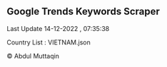 

## Google Trends Keywords Scraper 
 
Last Update 14-12-2022 , 07:35:38

Country List :
VIETNAM.json



© Abdul Muttaqin 
